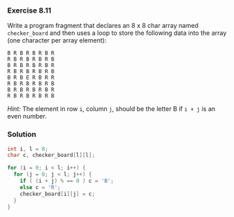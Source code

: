 ### Exercise 8.11
Write a program fragment that declares an 8 x 8 char array named `checker_board` and then uses a loop to store the following data into the array (one character per array element):
```
B R B R B R B R
R B R B R B R B
B R B R B R B R
R B R B R B R B
B R B E R B R R
R B R B R B R B
B R B R B R B R
R B R B R B R B
```

*Hint:* The element in row `i`, column `j`, should be the letter B if `i + j` is an even number.

### Solution
```c
int i, l = 8;
char c, checker_board[l][l];

for (i = 0; i < l; i++) {
  for (j = 0; j < l; j++) {
    if ( (i + j) % == 0 ) c = 'B';
    else c = 'R';
    checker_board[i][j] = c;
  }
}
```
